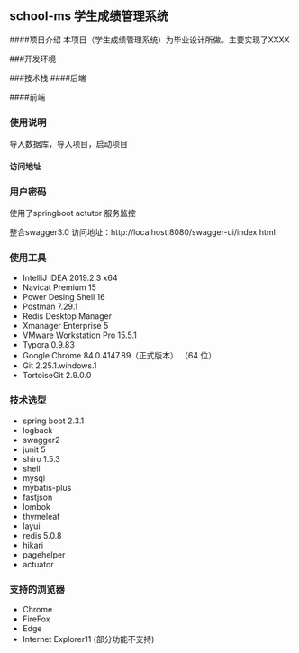 ## school-ms 学生成绩管理系统

####项目介绍
本项目（学生成绩管理系统）为毕业设计所做。主要实现了XXXX


###开发环境


###技术栈
####后端

####前端


### 使用说明
导入数据库，导入项目，启动项目

#### 访问地址

### 用户密码


使用了springboot actutor 服务监控

整合swagger3.0 
访问地址：http://localhost:8080/swagger-ui/index.html

### 使用工具
- IntelliJ IDEA 2019.2.3 x64
- Navicat Premium 15
- Power Desing Shell 16
- Postman 7.29.1
- Redis Desktop Manager
- Xmanager Enterprise 5
- VMware Workstation Pro 15.5.1
- Typora 0.9.83
- Google Chrome 84.0.4147.89（正式版本） （64 位）
- Git 2.25.1.windows.1
- TortoiseGit 2.9.0.0

### 技术选型
- spring boot 2.3.1
- logback 
- swagger2
- junit 5
- shiro 1.5.3
- shell
- mysql
- mybatis-plus
- fastjson
- lombok
- thymeleaf
- layui
- redis 5.0.8
- hikari
- pagehelper
- actuator

### 支持的浏览器
- Chrome
- FireFox
- Edge
- Internet Explorer11 (部分功能不支持)


